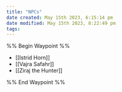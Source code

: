 ```yaml
---
title: "NPCs"
date created: May 15th 2023, 6:15:14 pm
date modified: May 15th 2023, 8:22:49 pm
tags: 
---
```

%% Begin Waypoint %%
- [[Istrid Horn]]
- [[Vajra Safahr]]
- [[Ziraj the Hunter]]

%% End Waypoint %%
